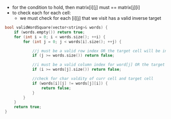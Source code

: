 - for the condition to hold, then matrix[i][j] must == matrix[j][i]
- to check each for each cell:
    - we must check for each [i][j] that we visit has a valid inverse target

```cpp
bool validWordSquare(vector<string>& words) {
    if (words.empty()) return true;
    for (int i = 0; i < words.size(); ++i) {
        for (int j = 0; j < words[i].size(); ++j) {

            //j must be a valid row index OR the target cell will be invalid 
            if (j >= words.size()) return false; 

            //i must be a valid column index for word[j] OR the target cell will be invalid
            if (i >= words[j].size()) return false; 

            //check for char valdity of curr cell and target cell
            if (words[i][j] != words[j][i]) { 
                return false;
            }
        }
    }
    return true;
}
```
